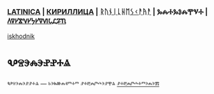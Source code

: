 ### [LATINICA](../Latn/Vselennaya.md) | [КИРИЛЛИЦА](../Cyrl/Вселенная.md) | [ᚱᚢᚾᛁᚳᚺᛖᛊᚲᚨᚤᚨ](../Runr/ᚡᛊᛖᛚᛖᚾᚾᚨᚤᚨ.md) | ⰃⰎⰀⰃⰑⰎⰉⰜⰀ | [𐍓𐍠𐍔𐍮𐍝𐍔𐍟𐍔𐍠𐍜𐍡𐍚𐍐𐍴](../Perm/𐍮𐍡𐍔𐍛𐍔𐍝𐍝𐍐𐍴.md)
[iskhodnik](./KNIGA/Vselennaya.md)

#  Ⰲⱄⰵⰾⰵⱀⱀⰰⱑ

Ⰲⱄⰵⰾⰵⱀⱀⰰⱑ — ⱃⰵⰸⱆⰾⱐⱅⰰⱅ ⱀⰰⰱⰾⱓⰴⰵⱀⰹⱑ [ⱀⰰⰱⰾⱓⰴⰰⱅⰵⰾⰵⰿ](Ⱀⰰⰱⰾⱓⰴⰰⱅⰵⰾⱐ.md)
